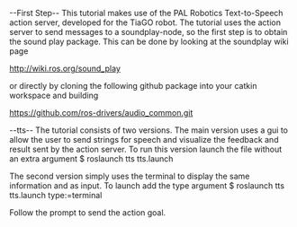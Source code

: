 --First Step--
This tutorial makes use of the PAL Robotics Text-to-Speech action server, developed for the TiaGO robot. The tutorial uses the action server to send messages to a soundplay-node, so the first step is to obtain the sound play package. This can be done by looking at the soundplay wiki page 

http://wiki.ros.org/sound_play 

or directly by cloning the following github package into your catkin workspace and building 

https://github.com/ros-drivers/audio_common.git



--tts--
The tutorial consists of two versions. The main version uses a gui to allow the user to send strings for speech and visualize the feedback and result sent by the action server. To run this version launch the file without an extra argument
$ roslaunch tts tts.launch

The second version simply uses the terminal to display the same information and as input. To launch add the type argument
$ roslaunch tts tts.launch type:=terminal

Follow the prompt to send the action goal.
